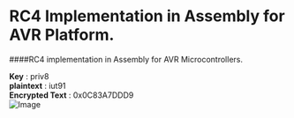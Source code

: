 # RC4 Implementation in Assembly for AVR Platform.

####RC4 implementation in Assembly for AVR Microcontrollers.

**Key** : priv8 <br>
**plain­text** : iut91 <br>
**Encrypted Text** : 0x0C83A7DDD9 <br>
![Image](https://github.com/skhobahi/RC4-for-AVR/proof.jpg)
